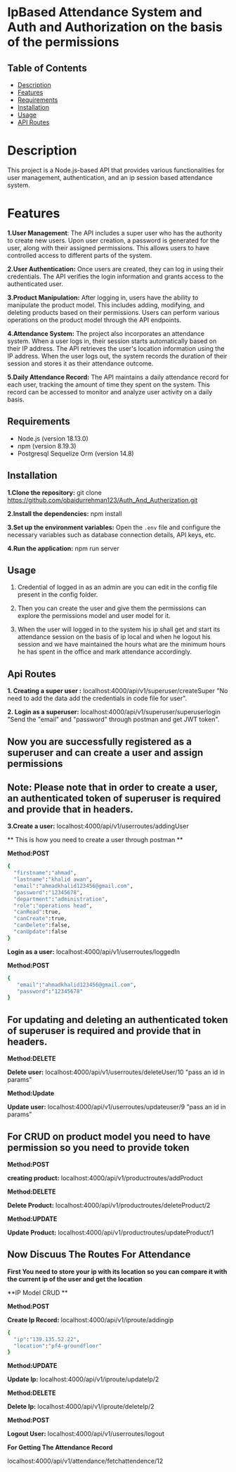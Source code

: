 # IpBased Attendance System and Auth and Authorization on the basis of the permissions

## Table of Contents
- [Description](#description)
- [Features](#features)
- [Requirements](#requirements)
- [Installation](#installation)
- [Usage](#usage)
- [API Routes](#apiroutes)

# Description
This project is a Node.js-based API that provides various functionalities for user management, authentication, and an ip session based attendance system.
# Features
**1.User Management**: The API includes a super user who has the authority to create new users. Upon user creation, a password is generated for the user, along with their assigned permissions. This allows users to have controlled access to different parts of the system.

**2.User Authentication:** Once users are created, they can log in using their credentials. The API verifies the login information and grants access to the authenticated user.

**3.Product Manipulation:** After logging in, users have the ability to manipulate the product model. This includes adding, modifying, and deleting products based on their permissions. Users can perform various operations on the product model through the API endpoints.

**4.Attendance System:** The project also incorporates an attendance system. When a user logs in, their session starts automatically based on their IP address. The API retrieves the user's location information using the IP address. When the user logs out, the system records the duration of their session and stores it as their attendance outcome.

**5.Daily Attendance Record:** The API maintains a daily attendance record for each user, tracking the amount of time they spent on the system. This record can be accessed to monitor and analyze user activity on a daily basis.

## Requirements
- Node.js (version 18.13.0)
- npm (version 8.19.3)
- Postgresql Sequelize Orm (version 14.8) 

## Installation

**1.Clone the repository:** git clone https://github.com/obaidurrehman123/Auth_And_Autherization.git

**2.Install the dependencies:** npm install

**3.Set up the environment variables:** Open the `.env` file and configure the necessary variables such as database connection details, API keys, etc.

**4.Run the application:** npm run server

## Usage

1. Credential of logged in as an admin are you can edit in the config file present in the config folder.

2. Then you can create the user and give them the permissions can explore the permissions model and user model for it.

3. When the user will logged in to the system his ip shall get and start its attendance session on the basis of ip local and when he logout his session and we have maintained the hours what are the minimum hours he has spent in the office and mark attendance accordingly.

## Api Routes

**1. Creating a super user :** localhost:4000/api/v1/superuser/createSuper  "No need to add the data add the credentials in code file for user".

**2. Login as a superuser:** localhost:4000/api/v1/superuser/superuserlogin "Send the "email" and "password" through postman and get JWT token".

## Now you are successfully registered as a superuser and can create a user and assign permissions

## Note: Please note that in order to create a user, an authenticated token of superuser is required and provide that in headers.

**3.Create a user:** localhost:4000/api/v1/userroutes/addingUser 

** This is how you need to create a user through postman **

**Method:POST**
```bash
{
  "firstname":"ahmad",
  "lastname":"khalid awan",
  "email":"ahmadkhalid123456@gmail.com",
  "password":"12345678",
  "department":"administration",
  "role":"operations head",
  "canRead":true,
  "canCreate":true,
  "canDelete":false,
  "canUpdate":false
}
```
**Login as a user:** localhost:4000/api/v1/userroutes/loggedIn 

**Method:POST**
```bash
{
   "email":"ahmadkhalid123456@gmail.com",
   "password":"12345678"
}
```
## For updating and deleting an authenticated token of superuser is required and provide that in headers.

**Method:DELETE**

**Delete user:** localhost:4000/api/v1/userroutes/deleteUser/10 "pass an id in params"

**Method:Update**

**Update user:** localhost:4000/api/v1/userroutes/updateuser/9 "pass an id in params"

## For CRUD on product model you need to have permission so you need to provide token 

**Method:POST**

**creating product:** localhost:4000/api/v1/productroutes/addProduct

**Method:DELETE**

**Delete Product:** localhost:4000/api/v1/productroutes/deleteProduct/2

**Method:UPDATE**

**Update Product:** localhost:4000/api/v1/productroutes/updateProduct/1

## Now Discuus The Routes For Attendance

**First You need to store your ip with its location so you can compare it with the current ip of the user and get the location**

**IP Model CRUD **

**Method:POST**

**Create Ip Record:** localhost:4000/api/v1/iproute/addingip
```bash
{
  "ip":"139.135.52.22",
  "location":"pf4-groundfloor"
}
```
**Method:UPDATE**

**Update Ip:** localhost:4000/api/v1/iproute/updateIp/2

**Method:DELETE**

**Delete Ip:** localhost:4000/api/v1/iproute/deleteIp/2

**Method:POST**

**Logout User:** localhost:4000/api/v1/userroutes/logout

**For Getting The Attendance Record**

localhost:4000/api/v1/attendance/fetchattendence/12

















   












